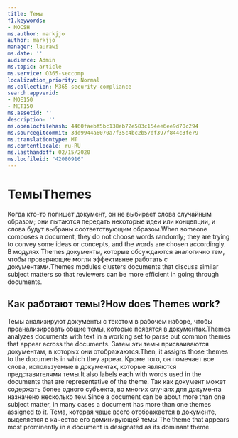 ```yaml
---
title: Темы
f1.keywords:
- NOCSH
ms.author: markjjo
author: markjjo
manager: laurawi
ms.date: ''
audience: Admin
ms.topic: article
ms.service: O365-seccomp
localization_priority: Normal
ms.collection: M365-security-compliance
search.appverid:
- MOE150
- MET150
ms.assetid: ''
description: ''
ms.openlocfilehash: 4460faebf5bc138eb72e583c154ee6ee9d70c294
ms.sourcegitcommit: 3dd9944a6070a7f35c4bc2b57df397f844c3fe79
ms.translationtype: MT
ms.contentlocale: ru-RU
ms.lasthandoff: 02/15/2020
ms.locfileid: "42080916"
---
```

# <a name="themes"></a><span data-ttu-id="f079f-102">Темы</span><span class="sxs-lookup"><span data-stu-id="f079f-102">Themes</span></span>

<span data-ttu-id="f079f-103">Когда кто-то попишет документ, он не выбирает слова случайным образом; они пытаются передать некоторые идеи или концепции, и слова будут выбраны соответствующим образом.</span><span class="sxs-lookup"><span data-stu-id="f079f-103">When someone composes a document, they do not choose words randomly; they are trying to convey some ideas or concepts, and the words are chosen accordingly.</span></span> <span data-ttu-id="f079f-104">В модулях Themes документы, которые обсуждаются аналогично тем, чтобы проверяющие могли эффективнее работать с документами.</span><span class="sxs-lookup"><span data-stu-id="f079f-104">Themes modules clusters documents that discuss similar subject matters so that reviewers can be more efficient in going through documents.</span></span>

## <a name="how-does-themes-work"></a><span data-ttu-id="f079f-105">Как работают темы?</span><span class="sxs-lookup"><span data-stu-id="f079f-105">How does Themes work?</span></span>

<span data-ttu-id="f079f-106">Темы анализируют документы с текстом в рабочем наборе, чтобы проанализировать общие темы, которые появятся в документах.</span><span class="sxs-lookup"><span data-stu-id="f079f-106">Themes analyzes documents with text in a working set to parse out common themes that appear across the documents.</span></span> <span data-ttu-id="f079f-107">Затем эти темы присваиваются документам, в которых они отображаются.</span><span class="sxs-lookup"><span data-stu-id="f079f-107">Then, it assigns those themes to the documents in which they appear.</span></span> <span data-ttu-id="f079f-108">Кроме того, он помечает все слова, используемые в документах, которые являются представителями темы.</span><span class="sxs-lookup"><span data-stu-id="f079f-108">It also labels each with words used in the documents that are representative of the theme.</span></span> <span data-ttu-id="f079f-109">Так как документ может содержать более одного субъекта, во многих случаях для документа назначено несколько тем.</span><span class="sxs-lookup"><span data-stu-id="f079f-109">Since a document can be about more than one subject matter, in many cases a document has more than one themes assigned to it.</span></span> <span data-ttu-id="f079f-110">Тема, которая чаще всего отображается в документе, выделяется в качестве его доминирующей темы.</span><span class="sxs-lookup"><span data-stu-id="f079f-110">The theme that appears most prominently in a document is designated as its dominant theme.</span></span>
